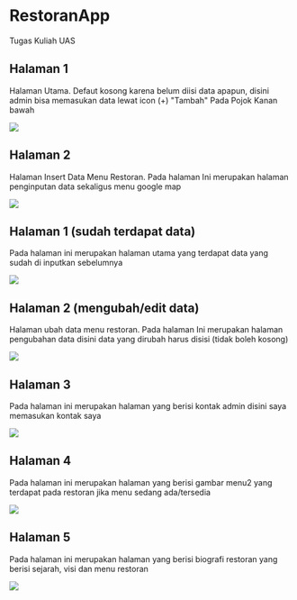 # RestoranApp
 Tugas Kuliah UAS
 ## Halaman 1
 Halaman Utama. Defaut kosong karena belum diisi data apapun, disini admin bisa memasukan data lewat icon (+) "Tambah" Pada Pojok Kanan bawah



<img src="https://github.com/Ivanza437/RestoranApp/blob/main/ScreenShoot/Menu%20awal%202.png">






## Halaman 2
Halaman Insert Data Menu Restoran. Pada halaman Ini merupakan halaman penginputan data sekaligus menu google map



<img src="https://github.com/Ivanza437/RestoranApp/blob/main/ScreenShoot/tambah%20menu%202.png">







## Halaman 1 (sudah terdapat data)
Pada halaman ini merupakan halaman utama yang terdapat data yang sudah di inputkan sebelumnya



<img src="https://github.com/Ivanza437/RestoranApp/blob/main/ScreenShoot/menu%20awal%20data%20terbaru.png">





## Halaman 2 (mengubah/edit data)
Halaman ubah data menu restoran. Pada halaman Ini merupakan halaman pengubahan data disini data yang dirubah harus disisi (tidak boleh kosong)



<img src="https://github.com/Ivanza437/RestoranApp/blob/main/ScreenShoot/menu%20ubah%20terbaru.png">




## Halaman 3
Pada halaman ini merupakan halaman yang berisi kontak admin disini saya memasukan kontak saya



<img src="https://github.com/Ivanza437/RestoranApp/blob/main/ScreenShoot/halaman%20kontak%20admin.png">






## Halaman 4
Pada halaman ini merupakan halaman yang berisi gambar menu2 yang terdapat pada restoran jika menu sedang ada/tersedia



<img src="https://github.com/Ivanza437/RestoranApp/blob/main/ScreenShoot/halaman%20gambar%20menu.png">






## Halaman 5
Pada halaman ini merupakan halaman yang berisi biografi restoran yang berisi sejarah, visi dan menu restoran



<img src="https://github.com/Ivanza437/RestoranApp/blob/main/ScreenShoot/halaman%20biografi%20restoran.png">

